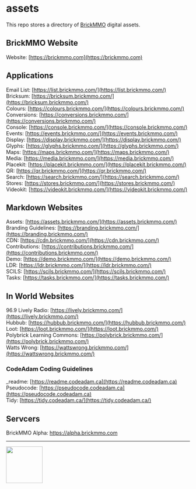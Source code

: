 # assets

<style>@import url("//readme.codeadam.ca/readme.css");</style>

This repo stores a directory of [BrickMMO](http://brickmmo.com/) digital assets.

## BrickMMO Website

Website: [https://brickmmo.com](https://brickmmo.com)  

## Applications

Email List: [https://list.brickmmo.com/](https://list.brickmmo.com/)  
Bricksum: [https://bricksum.brickmmo.com/](https://bricksum.brickmmo.com/)  
Colours: [https://colours.brickmmo.com/](https://colours.brickmmo.com/)  
Conversions: [https://conversions.brickmmo.com/](https://conversions.brickmmo.com/)  
Console: [https://console.brickmmo.com/](https://console.brickmmo.com/)  
Events: [https://events.brickmmo.com/](https://events.brickmmo.com/)  
Display: [https://display.brickmmo.com/](https://display.brickmmo.com/)  
Glyphs: [https://glyphs.brickmmo.com/](https://glyphs.brickmmo.com/)  
Maps: [https://maps.brickmmo.com/](https://maps.brickmmo.com/)  
Media: [https://media.brickmmo.com/](https://media.brickmmo.com/)  
Placekit: [https://placekit.brickmmo.com/](https://placekit.brickmmo.com/)  
QR: [https://qr.brickmmo.com/](https://qr.brickmmo.com/)  
Search: [https://search.brickmmo.com/](https://search.brickmmo.com/)  
Stores: [https://stores.brickmmo.com/](https://stores.brickmmo.com/)  
Videokit: [https://videokit.brickmmo.com/](https://videokit.brickmmo.com/)  

## Markdown Websites

Assets: [https://assets.brickmmo.com/](https://assets.brickmmo.com/)  
Branding Guidelines: [https://branding.brickmmo.com/](https://branding.brickmmo.com/)  
CDN: [https://cdn.brickmmo.com/](https://cdn.brickmmo.com/)  
Contributions: [https://contributions.brickmmo.com/](https://contributions.brickmmo.com/)  
Demo: [https://demo.brickmmo.com/](https://demo.brickmmo.com/)  
LDR: [https://ldr.brickmmo.com/](https://ldr.brickmmo.com/)  
SCILS: [https://scils.brickmmo.com/](https://scils.brickmmo.com/)  
Tasks: [https://tasks.brickmmo.com/](https://tasks.brickmmo.com/)  

## In World Websites

96.9 Lively Radio: [https://lively.brickmmo.com/](https://lively.brickmmo.com/)  
Hubbub: [https://hubbub.brickmmo.com/](https://hubbub.brickmmo.com/)  
Loot: [https://loot.brickmmo.com/](https://loot.brickmmo.com/)  
Polybrick Learning Commons: [https://polybrick.brickmmo.com/](https://polybrick.brickmmo.com/)  
Watts Wrong: [https://wattswrong.brickmmo.com/](https://wattswrong.brickmmo.com/)  

### CodeAdam Coding Guidelines

_readme: [https://readme.codeadam.ca](https://readme.codeadam.ca)  
Pseudocode: [https://pseudocode.codeadam.ca](https://pseudocode.codeadam.ca)  
Tidy: [https://tidy.codeadam.ca/](https://tidy.codeadam.ca/)  

## Servcers

BrickMMO Alpha: https://alpha.brickmmo.com

---

<a href="https://brickmmo.com">
<img src="https://cdn.brickmmo.com/images@1.0.0/brickmmo-logo-coloured-horizontal.png" width="100">
</a>

<script src="https://cdn.brickmmo.com/bar@1.0.0/bar.js"></script>
